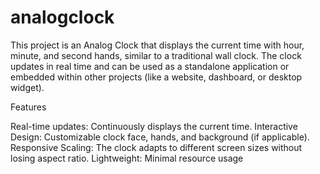 # analogclock
This project is an Analog Clock that displays the current time with hour, minute, and second hands, similar to a traditional wall clock. The clock updates in real time and can be used as a standalone application or embedded within other projects (like a website, dashboard, or desktop widget).

Features

Real-time updates: Continuously displays the current time.
Interactive Design: Customizable clock face, hands, and background (if applicable).
Responsive Scaling: The clock adapts to different screen sizes without losing aspect ratio.
Lightweight: Minimal resource usage
